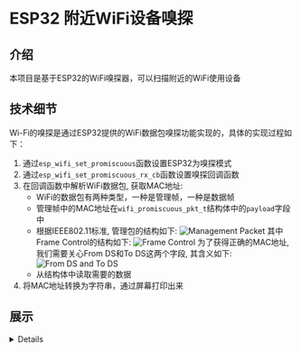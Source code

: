 # ESP32 附近WiFi设备嗅探

## 介绍

本项目是基于ESP32的WiFi嗅探器，可以扫描附近的WiFi使用设备

## 技术细节

Wi-Fi的嗅探是通过ESP32提供的WiFi数据包嗅探功能实现的，具体的实现过程如下：

1. 通过`esp_wifi_set_promiscuous`函数设置ESP32为嗅探模式
2. 通过`esp_wifi_set_promiscuous_rx_cb`函数设置嗅探回调函数
3. 在回调函数中解析WiFi数据包, 获取MAC地址:
    - WiFi的数据包有两种类型，一种是管理帧，一种是数据帧
    - 管理帧中的MAC地址在`wifi_promiscuous_pkt_t`结构体中的`payload`字段中
    - 根据IEEE802.11标准, 管理包的结构如下:
        ![Management Packet](https://user-images.githubusercontent.com/32300164/202865799-91dc5536-18bb-419a-ba38-78444a9c3585.png)
        其中Frame Control的结构如下:
        ![Frame Control](https://user-images.githubusercontent.com/32300164/202865866-8510bc74-8b14-404c-a0ed-8cb602731056.png)
        为了获得正确的MAC地址, 我们需要关心From DS和To DS这两个字段, 其含义如下:
        ![From DS and To DS](https://user-images.githubusercontent.com/32300164/202865990-554a9f0b-527d-4f2e-8bcc-bb5e62997f41.png)
    - 从结构体中读取需要的数据
4. 将MAC地址转换为字符串，通过屏幕打印出来

## 展示

<!--markdownlint-disable MD033-->
<details>

![image](https://user-images.githubusercontent.com/32300164/202866285-82a3279e-e3e2-4b19-807f-fab645667c09.png)

</details>
